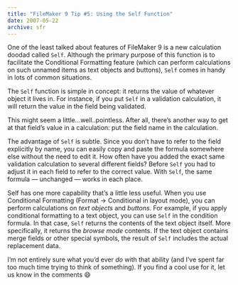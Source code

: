 ```yaml
---
title: "FileMaker 9 Tip #5: Using the Self Function"
date: 2007-05-22
archive: sfr
---
```


One of the least talked about features of FileMaker 9 is a new calculation doodad called `Self`. Although the primary purpose of this function is to facilitate the Conditional Formatting feature (which can perform calculations on such unnamed items as text objects and buttons), `Self` comes in handy in lots of common situations.

The `Self` function is simple in concept: it returns the value of whatever object it lives in. For instance, if you put `Self` in a validation calculation, it will return the value in the field being validated.

This might seem a little…well..pointless. After all, there’s another way to get at that field’s value in a calculation: put the field name in the calculation.

The advantage of `Self` is subtle. Since you don’t have to refer to the field explicitly by name, you can easily copy and paste the formula somewhere else without the need to edit it. How often have you added the exact same validation calculation to several different fields? Before `Self` you had to adjust it in each field to refer to the correct value. With `Self`, the same formula — unchanged — works in each place.

Self has one more capability that’s a little less useful. When you use Conditional Formatting (Format → Conditional in layout mode), you can perform calculations on *text objects* and *buttons*. For example, if you apply conditional formatting to a text object, you can use `Self` in the condition formula. In that case, `Self` returns the contents of the text object itself. More specifically, it returns the *browse mode* contents. If the text object contains merge fields or other special symbols, the result of `Self` includes the actual replacement data.

I’m not entirely sure what you’d ever *do* with that ability (and I’ve spent far too much time trying to think of something). If you find a cool use for it, let us know in the comments :smile:
